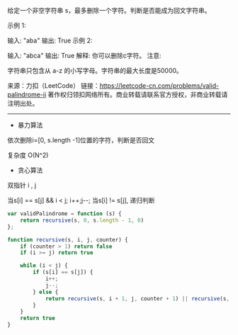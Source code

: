 
给定一个非空字符串 s，最多删除一个字符。判断是否能成为回文字符串。

示例 1:

输入: "aba"
输出: True
示例 2:

输入: "abca"
输出: True
解释: 你可以删除c字符。
注意:

字符串只包含从 a-z 的小写字母。字符串的最大长度是50000。

来源：力扣（LeetCode）
链接：https://leetcode-cn.com/problems/valid-palindrome-ii
著作权归领扣网络所有。商业转载请联系官方授权，非商业转载请注明出处。


---

* 暴力算法

依次删除i=[0, s.length -1]位置的字符，判断是否回文

复杂度 O(N^2)

* 贪心算法

双指针 i , j

当s[i] == s[j] && i < j; i++;j--;
当s[i] != s[j], 递归判断


```javascript
var validPalindrome = function (s) {
    return recursive(s, 0, s.length - 1, 0)
};

function recursive(s, i, j, counter) {
    if (counter > 1) return false
    if (i >= j) return true

    while (i < j) {
        if (s[i] == s[j]) {
            i++;
            j--;
        } else {
            return recursive(s, i + 1, j, counter + 1) || recursive(s, i, j - 1, counter + 1)
        }
    }
    return true
}
```